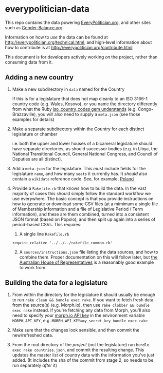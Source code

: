 # everypolitician-data

This repo contains the data powering [EveryPolitician.org](http://everypolitician.org/), and other sites such as [Gender-Balance.org](http://www.gender-balance.org/).

Information on how to _use_ the data can be found at http://everypolitician.org/technical.html, and high-level information about how to contribute is at http://everypolitician.org/contribute.html

This document is for developers actively working _on_ the project, rather than consuming data from it.

## Adding a new country

1. Make a new subdirectory in `data` named for the Country

    If this is for a legislature that does not map cleanly to an ISO 3166-1 country code (e.g. Wales, Kosovo), or you name the directory differently from what the Ruby [iso_country_codes gem understands](https://github.com/alexrabarts/iso_country_codes/blob/master/lib/iso_country_codes/iso_3166_1.rb) (e.g. Congo-Brazzaville), you will also need to supply a `meta.json` (see those examples for details)

2. Make a separate subdirectory within the Country for each distinct legislature or chamber

    i.e. both the upper and lower houses of a bicameral legislature should have separate directories, as should successor bodies (e.g. in Libya, the National Transitional Council, General National Congress, and Council of Deputies are all distinct).

3. Add a `meta.json` for the legislature. This *must* include fields for the legislature `name`, and how many `seats` it currently has. It *should* also contain a `wikidata` reference code. See, for example, [Poland](https://github.com/everypolitician/everypolitician-data/blob/master/data/Poland/Sejm/meta.json)

4. Provide a `Rakefile.rb` that knows how to build the data. In the vast majority of cases this should simply follow the standard workflow we use everywhere. The basic concept is that you provide instructions on how to generate or download some CSV files (at a mimimum a single file of Membership information and a file of Legislative Period / Term information), and these are them combined, turned into a consistent JSON format (based on Popolo), and then split up again into a series of period-based CSVs. This requires:

    1. A single line `Rakefile.rb`

      ```require_relative '../../../rakefile_common.rb'```

    2. A `sources/instructions.json` file listing the data sources, and how to combine them. Proper documentation on this will follow later, but [the Australian House of Representatives](https://github.com/everypolitician/everypolitician-data/blob/master/data/Australia/Representatives/sources/instructions.json) is a reasonably good example to work from. 

## Building the data for a legislature

1. From within the directory for the legislature it should usually be enough to run `rake clean && bundle exec rake`. If you want to fetch fresh data from the source(s) (e.g. Morph.io), then use `rake clobber && bundle exec rake` instead. If you're fetching any data from Morph, you'll also need to specify your [morph.io API key](https://morph.io/documentation/api) in the environment variable `MORPH_API_KEY`, e.g. `MORPH_API_KEY=my_secret_key bundle exec rake`

2. Make sure that the changes look sensible, and then commit the new/refreshed data.

3. From the root directory of the *project* (not the legislature) run `bundle exec rake countries.json`, and commit the resulting change. This updates the master list of country data with the information you’ve just added. (It includes the sha of the commit from stage 2, so needs to be run separately *after* it)

